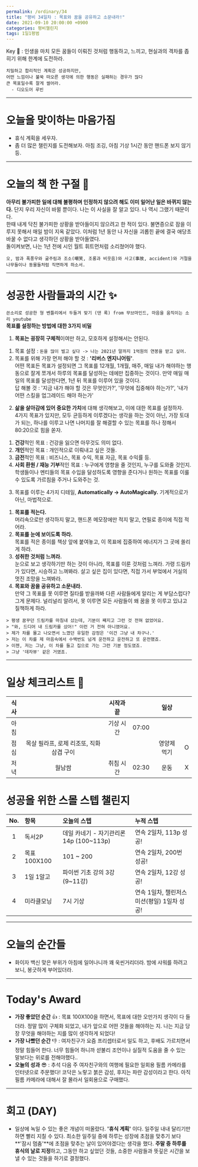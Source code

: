 ```yaml
---
permalink: /ordinary/34
title: "평비 34일차 : 목표와 꿈을 공유하고 소문내라!"
date: 2021-09-10 20:00:00 +0900
categories: 평비챌린지
tags: 1일1평범
---  
```

Key 🔑 : 인생을 마치 모든 꿈들이 이뤄진 것처럼 행동하고, 느끼고, 현실과의 격차를 좁히기 위해 한계에 도전하라.
```
치밀하고 합리적인 계획은 성공하지만,
어떤 느낌이나 불쑥 떠오른 생각에 의한 행동은 실패하는 경우가 많다
큰 목표일수록 잘게 썰어라.
  - 디오도어 루빈
```

---
# 오늘을 맞이하는 마음가짐
- 휴식 계획을 세우자.  
- 좀 더 많은 챌린지를 도전해보자. 아침 조깅, 아침 기상 1시간 동안 핸드폰 보지 않기 등.  

---
# 오늘의 책 한 구절 📕
**아무리 불가피한 일에 대해 불평하며 인정하지 않으려 해도 이미 일어난 일은 바뀌지 않는다.** 단지 우리 자신이 바뀔 뿐이다. 나는 이 사실을 잘 알고 있다. 나 역시 그랬기 때문이다.  
한때 내게 닥친 불가피한 상황을 받아들이지 않으려고 한 적이 있다. 불면증으로 잠을 이루지 못해서 매일 밤이 지옥 같았다. 이처럼 1년 동안 나 자신을 괴롭힌 끝에 결국 애당초 바꿀 수 없다고 생각하던 상황을 받아들였다.  
돌이켜보면, 나는 1년 전에 시인 월트 휘트먼처럼 소리쳤어야 했다.  

```
오, 밤과 폭풍우와 굶주림과 조소(嘲笑, 조롱과 비웃음)와 사고(事故, accident)와 거절을
나무들이나 동물들처럼 직면하게 하소서.
```

---
# 성공한 사람들과의 시간 ✨
`쓴소리로 성공한 형 벤틀리에서 두들겨 맞기 (댄 록) from 무브마인드, 마음을 움직이는 소리 youtube`  
**목표를 설정하는 방법에 대한 3가지 비밀**  
1. **목표는 굉장히 구체적**이여만 하고, 모호하게 설정해서는 안된다.  
  1) 목표 설정 : `돈을 많이 벌고 싶다 -> 나는 2021년 말까지 1억원의 연봉을 받고 싶어.`  
  2) 목표를 위해 가장 먼저 해야 할 것 : **'리버스 엔지니어링'**.  
    어떤 목표든 목표가 설정되면 그 목표를 12개월, 1개월, 매주, 매일 내가 해야하는 행동으로 잘게 쪼개서 하루의 목표를 달성하는 데에만 집중하는 것이다. 만약 매일 매일의 목표를 달성한다면, 1년 뒤 목표를 이루어 있을 것이다.  
    답 해볼 것 : '지금 내가 해야 할 것은 무엇인가?', '무엇에 집중해야 하는가?', '내가 어떤 스킬을 업그레이드 해야 하는가'  
2. **삶을 살아감에 있어 중요한 가치**에 대해 생각해보고, 이에 대한 목표를 설정하자.  
  4가지 목표가 있지만, 모두 균등하게 이루겠다는 생각을 하는 것이 아닌, 가장 토대가 되는, 하나를 이루고 나면 나머지를 잘 해결할 수 있는 목표를 하나 정해서 80:20으로 힘을 쏟자.  
  1) **건강**적인 목표 : 건강을 잃으면 아무것도 의미 없다.  
  2) **개인**적인 목표 : 개인적으로 이뤄내고 싶은 것들.  
  3) **금전**적인 목표 : 비즈니스, 목표 수익, 목표 자금, 목표 수익률 등.  
  4) **사회 환원 / 재능 기부**적인 목표 : 누구에게 영향을 줄 것인지, 누구를 도와줄 것인지. 학생들이나 멘티들의 목표 수입을 달성하도록 영향을 준다거나 원하는 목표를 이룰 수 있도록 가르침을 주거나 도와주는 것.  
3. 목표를 이루는 4가지 디테일, **Automatically -> AutoMagically.** 기계적으로가 아닌, 마법적으로.  
  1) **목표를 적는다.**  
    머리속으로만 생각하지 말고, 핸드폰 메모장에만 적지 말고, 연필로 종이에 직접 적어라.  
  2) **목표를 눈에 보이도록 하라.**  
    목표를 적은 종이를 책상 앞에 붙여놓고, 이 목표에 집중하여 에너지가 그 곳에 쏠리게 하라.  
  3) **성취한 것처럼 느껴라.**  
    눈으로 보고 생각하기만 하는 것이 아니라, 목표를 이룬 것처럼 느껴라. 가령 드림카가 있다면, 시승하고 느껴봐라. 살고 싶은 집이 있다면, 직접 가서 부엌에서 거실의 멋진 조망을 느껴봐라.  
  4) **목표와 꿈을 공유하고 소문내라.**  
    만약 그 목표를 못 이루면 질타를 받을까봐 다른 사람들에게 알리는 게 부담스럽다? 그게 문제다. 널리널리 알려서, 못 이루면 모든 사람들이 왜 꿈을 못 이루고 있냐고 질책하게 하라.  

    > 평생 꿈꾸던 드림카를 마침내 샀는데, 기분이 째지고 그런 것 전혀 없었어요.  
    > "와, 드디어 내 드림카를 샀어!" 이런 거 전혀 아니였어요.  
    > 제가 차를 몰고 나오면서 느꼈던 유일한 감정은 '이건 그냥 내 차구나.'  
    > 저는 이 차를 제 마음속에서 수백번도 넘게 운전하고 운전하고 또 운전했죠.  
    > 이젠, 저는 그냥, 이 차를 들고 집으로 가는 그런 기분 정도였죠.  
    > 그냥 '데자뷰' 같은 거였죠.  


---
# 일상 체크리스트 📃

| 식사 |  | 시작과 끝 |  | 일상 |  |
|:----:|:----:|:----:|:----:|:----:|:----:|
| 아침 |  | 기상 시간 | 07:00 |  |  |
| 점심 | 목살 필라프, 로제 리조또, 직화 삼겹 구이 |  |  | 영양제 먹기 | O |
| 저녁 | 월남쌈 | 취침 시간 | 02:30 | 운동 | X |

# 성공을 위한 스몰 스텝 챌린지

| No. | 항목 | 오늘의 스텝 | 누적 스텝 |
|:----:|:----|:----|:----|
| 1 | 독서2P | 데일 카네기 - 자기관리론 14p (100~113p) | 연속 2일차, 113p 성공! |
| 2 | 목표 100X100 | 101 ~ 200 | 연속 2일차, 200번 성공! |
| 3 | 1일 1알고 | 파이썬 기초 강의 3강 (9~11강) | 연속 2일차, 12강 성공! |
| 4 | 미라클모닝 | 7시 기상 | 연속 1일차, 챌린저스 미션(평일) 1일차 성공! |

---
# 오늘의 순간들
- 화이자 백신 맞은 부위가 아침에 일어나니까 꽤 욱씬거리더라. 밤에 샤워를 하려고 보니, 봉긋하게 부어있더라.

---
# Today's Award
- **가장 좋았던 순간** 👍 : 목표 100X100을 하면서, 목표에 대한 오만가지 생각이 다 들더라. 정말 많이 구체화 되었고, 내가 앞으로 어떤 것들을 해야하는 지. 나는 지금 당장 무엇을 해야하는 지를 많이 생각하게 되었다!
- **가장 나빴던 순간** 👎 : 여자친구가 요즘 프리셉터로서 일도 하고, 후배도 가르치면서 정말 힘들어 한다. 너무 힘들어 하니까 섣불리 조언이나 실질적 도움을 줄 수 있는 말보다는 위로를 전해야했다..
- **오늘의 성과** 😎 : 추석 다음 주 여자친구와의 여행에 필요한 일회용 필름 카메라를 인터넷으로 주문했다! 코닥은 노랗고 붉은 감성, 후지는 파란 감성이라고 한다. 아직 필름 카메라에 대해서 잘 몰라서 일회용으로 구매했다.

---
# 회고 (DAY)
- 일상에 녹일 수 있는 좋은 개념이 떠올랐다. **'휴식 계획'** 이다. 일주일 내내 달리기만 하면 빨리 지칠 수 있다. 최소한 일주일 중에 하루는 성장에 초점을 맞추기 보다 **'잠시 멈춤'**에 초점을 맞추는 날이 있어야겠다는 생각을 했다. **주말 중 하루를 휴식의 날로 지정**하고, 그동안 하고 싶었던 것들, 소중한 사람들과 뜻깊은 시간을 보낼 수 있는 것들을 하기로 결정했다.
